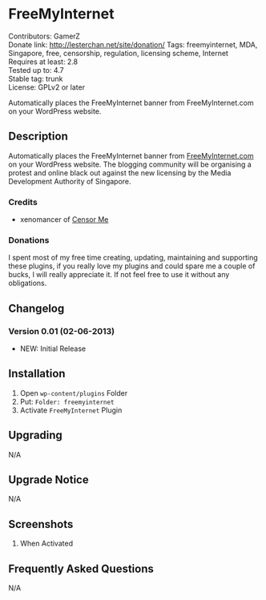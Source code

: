 # FreeMyInternet
Contributors: GamerZ  
Donate link: http://lesterchan.net/site/donation/
Tags: freemyinternet, MDA, Singapore, free, censorship, regulation, licensing scheme, Internet  
Requires at least: 2.8  
Tested up to: 4.7  
Stable tag: trunk  
License: GPLv2 or later  

Automatically places the FreeMyInternet banner from FreeMyInternet.com on your WordPress website.

## Description

Automatically places the FreeMyInternet banner from [FreeMyInternet.com](http://freemyinternet.com "FreeMyInternet.com") on your WordPress website. The blogging community will be organising a protest and online black out against the new licensing by the Media Development Authority of Singapore.

### Credits
* xenomancer of [Censor Me](http://wordpress.org/plugins/censor-me/ "Censor Me")

### Donations
I spent most of my free time creating, updating, maintaining and supporting these plugins, if you really love my plugins and could spare me a couple of bucks, I will really appreciate it. If not feel free to use it without any obligations.

## Changelog

### Version 0.01 (02-06-2013)
* NEW: Initial Release

## Installation

1. Open `wp-content/plugins` Folder
2. Put: `Folder: freemyinternet`
3. Activate `FreeMyInternet` Plugin

## Upgrading

N/A

## Upgrade Notice

N/A

## Screenshots

1. When Activated

## Frequently Asked Questions

N/A
